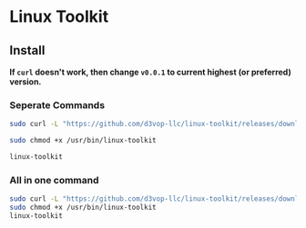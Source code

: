 # Linux Toolkit

## Install

**If `curl` doesn't work, then change `v0.0.1` to current highest (or preferred) version.**

### Seperate Commands

```bash
sudo curl -L "https://github.com/d3vop-llc/linux-toolkit/releases/download/v0.0.1/linux-toolkit" -o /usr/bin/linux-toolkit
```

```bash
sudo chmod +x /usr/bin/linux-toolkit
```

```bash
linux-toolkit
```

### All in one command

```bash
sudo curl -L "https://github.com/d3vop-llc/linux-toolkit/releases/download/v0.0.1/linux-toolkit" -o /usr/bin/linux-toolkit
sudo chmod +x /usr/bin/linux-toolkit
linux-toolkit
```
